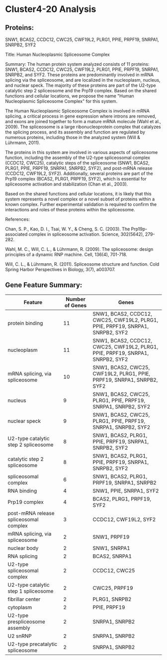 # Cluster4-20 Analysis

## Proteins: 

SNW1, BCAS2, CCDC12, CWC25, CWF19L2, PLRG1, PPIE, PRPF19, SNRPA1, SNRPB2, SYF2

Title: Human Nucleoplasmic Spliceosome Complex

Summary: The human protein system analyzed consists of 11 proteins: SNW1, BCAS2, CCDC12, CWC25, CWF19L2, PLRG1, PPIE, PRPF19, SNRPA1, SNRPB2, and SYF2. These proteins are predominantly involved in mRNA splicing via the spliceosome, and are localized in the nucleoplasm, nucleus, and nuclear speck. The majority of these proteins are part of the U2-type catalytic step 2 spliceosome and the Prp19 complex. Based on the shared functions and cellular locations, we propose the name "Human Nucleoplasmic Spliceosome Complex" for this system.

The Human Nucleoplasmic Spliceosome Complex is involved in mRNA splicing, a critical process in gene expression where introns are removed, and exons are joined together to form a mature mRNA molecule (Wahl et al., 2009). The spliceosome is a large ribonucleoprotein complex that catalyzes the splicing process, and its assembly and function are regulated by numerous proteins, including those in the analyzed system (Will & Lührmann, 2011).

The proteins in this system are involved in various aspects of spliceosome function, including the assembly of the U2-type spliceosomal complex (CCDC12, CWC25), catalytic steps of the spliceosome (SNW1, BCAS2, PLRG1, PPIE, PRPF19, SNRPA1, SNRPB2, SYF2), and post-mRNA release (CCDC12, CWF19L2, SYF2). Additionally, several proteins are part of the Prp19 complex (BCAS2, PLRG1, PRPF19, SYF2), which is essential for spliceosome activation and stabilization (Chan et al., 2003).

Based on the shared functions and cellular locations, it is likely that this system represents a novel complex or a novel subset of proteins within a known complex. Further experimental validation is required to confirm the interactions and roles of these proteins within the spliceosome.

References:

Chan, S. P., Kao, D. I., Tsai, W. Y., & Cheng, S. C. (2003). The Prp19p-associated complex in spliceosome activation. Science, 302(5642), 279-282.

Wahl, M. C., Will, C. L., & Lührmann, R. (2009). The spliceosome: design principles of a dynamic RNP machine. Cell, 136(4), 701-718.

Will, C. L., & Lührmann, R. (2011). Spliceosome structure and function. Cold Spring Harbor Perspectives in Biology, 3(7), a003707.

## Gene Feature Summary: 

| Feature | Number of Genes | Genes |
| --- | --- | --- |
| protein binding | 11 | SNW1, BCAS2, CCDC12, CWC25, CWF19L2, PLRG1, PPIE, PRPF19, SNRPA1, SNRPB2, SYF2 |
| nucleoplasm | 11 | SNW1, BCAS2, CCDC12, CWC25, CWF19L2, PLRG1, PPIE, PRPF19, SNRPA1, SNRPB2, SYF2 |
| mRNA splicing, via spliceosome | 10 | SNW1, BCAS2, CWC25, CWF19L2, PLRG1, PPIE, PRPF19, SNRPA1, SNRPB2, SYF2 |
| nucleus | 9 | SNW1, BCAS2, CWC25, PLRG1, PPIE, PRPF19, SNRPA1, SNRPB2, SYF2 |
| nuclear speck | 9 | SNW1, BCAS2, CWC25, PLRG1, PPIE, PRPF19, SNRPA1, SNRPB2, SYF2 |
| U2-type catalytic step 2 spliceosome | 8 | SNW1, BCAS2, PLRG1, PPIE, PRPF19, SNRPA1, SNRPB2, SYF2 |
| catalytic step 2 spliceosome | 8 | SNW1, BCAS2, PLRG1, PPIE, PRPF19, SNRPA1, SNRPB2, SYF2 |
| spliceosomal complex | 6 | SNW1, BCAS2, PLRG1, PRPF19, SNRPA1, SNRPB2 |
| RNA binding | 4 | SNW1, PPIE, SNRPA1, SYF2 |
| Prp19 complex | 4 | BCAS2, PLRG1, PRPF19, SYF2 |
| post-mRNA release spliceosomal complex | 3 | CCDC12, CWF19L2, SYF2 |
|  mRNA splicing, via spliceosome | 2 | SNW1, PRPF19 |
| nuclear body | 2 | SNW1, SNRPA1 |
| RNA splicing | 2 | BCAS2, SNRPA1 |
| U2-type spliceosomal complex | 2 | CCDC12, CWC25 |
| U2-type catalytic step 1 spliceosome | 2 | CWC25, PRPF19 |
| fibrillar center | 2 | PLRG1, SNRPB2 |
| cytoplasm | 2 | PPIE, PRPF19 |
| U2-type prespliceosome assembly | 2 | SNRPA1, SNRPB2 |
| U2 snRNP | 2 | SNRPA1, SNRPB2 |
| U2-type precatalytic spliceosome | 2 | SNRPA1, SNRPB2 |

